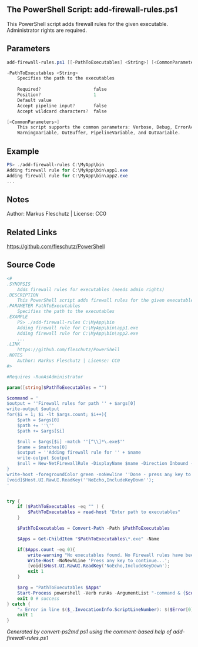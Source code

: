 ## The PowerShell Script: add-firewall-rules.ps1

This PowerShell script adds firewall rules for the given executable. Administrator rights are required.

## Parameters
```powershell
add-firewall-rules.ps1 [[-PathToExecutables] <String>] [<CommonParameters>]

-PathToExecutables <String>
    Specifies the path to the executables
    
    Required?                    false
    Position?                    1
    Default value                
    Accept pipeline input?       false
    Accept wildcard characters?  false

[<CommonParameters>]
    This script supports the common parameters: Verbose, Debug, ErrorAction, ErrorVariable, WarningAction, 
    WarningVariable, OutBuffer, PipelineVariable, and OutVariable.
```

## Example
```powershell
PS> ./add-firewall-rules C:\MyApp\bin
Adding firewall rule for C:\MyApp\bin\app1.exe
Adding firewall rule for C:\MyApp\bin\app2.exe
...

```

## Notes
Author: Markus Fleschutz | License: CC0

## Related Links
https://github.com/fleschutz/PowerShell

## Source Code
```powershell
<#
.SYNOPSIS
	Adds firewall rules for executables (needs admin rights)
.DESCRIPTION
	This PowerShell script adds firewall rules for the given executable. Administrator rights are required.
.PARAMETER PathToExecutables
	Specifies the path to the executables
.EXAMPLE
	PS> ./add-firewall-rules C:\MyApp\bin
	Adding firewall rule for C:\MyApp\bin\app1.exe
	Adding firewall rule for C:\MyApp\bin\app2.exe
	...
.LINK
	https://github.com/fleschutz/PowerShell
.NOTES
	Author: Markus Fleschutz | License: CC0
#>

#Requires -RunAsAdministrator

param([string]$PathToExecutables = "")

$command = '
$output = ''Firewall rules for path '' + $args[0]
write-output $output
for($i = 1; $i -lt $args.count; $i++){
	$path = $args[0]
	$path += ''\''
	$path += $args[$i]

	$null = $args[$i] -match ''[^\\]*\.exe$''
	$name = $matches[0]
    $output = ''Adding firewall rule for '' + $name
	write-output $output
	$null = New-NetFirewallRule -DisplayName $name -Direction Inbound -Program $path -Profile Domain, Private -Action Allow
}
write-host -foregroundColor green -noNewline ''Done - press any key to continue...'';
[void]$Host.UI.RawUI.ReadKey(''NoEcho,IncludeKeyDown'');
'


try {
	if ($PathToExecutables -eq "" ) {
		$PathToExecutables = read-host "Enter path to executables"
	}

	$PathToExecutables = Convert-Path -Path $PathToExecutables

	$Apps = Get-ChildItem "$PathToExecutables\*.exe" -Name

	if($Apps.count -eq 0){
		write-warning "No executables found. No Firewall rules have been created."
		Write-Host -NoNewhLine 'Press any key to continue...';
		[void]$Host.UI.RawUI.ReadKey('NoEcho,IncludeKeyDown');
		exit 1
	}

	$arg = "PathToExecutables $Apps"
	Start-Process powershell -Verb runAs -ArgumentList "-command & {$command}  $arg"
	exit 0 # success
} catch {
	"⚠️ Error in line $($_.InvocationInfo.ScriptLineNumber): $($Error[0])"
	exit 1
}
```

*Generated by convert-ps2md.ps1 using the comment-based help of add-firewall-rules.ps1*
